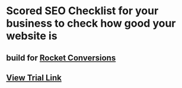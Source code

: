 # Scored SEO Checklist for your business to check how good your website is

## build for [Rocket Conversions](https://rocket-conversions.com)

## [View Trial Link](https://rocket-conversions-checklist-v20.netlify.app/)
